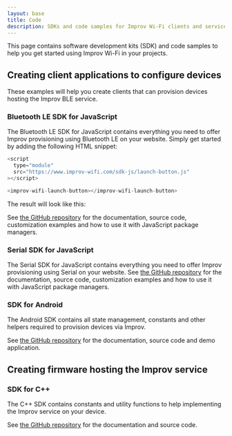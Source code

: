 ```yaml
---
layout: base
title: Code
description: SDKs and code samples for Improv Wi-Fi clients and services.
---
```


This page contains software development kits (SDK) and code samples to help you get started using Improv Wi-Fi in your projects.

## Creating client applications to configure devices

These examples will help you create clients that can provision devices hosting the Improv BLE service.

### Bluetooth LE SDK for JavaScript

The Bluetooth LE SDK for JavaScript contains everything you need to offer Improv provisioning using Bluetooth LE on your website. Simply get started by adding the following HTML snippet:

```js
<script
  type="module"
  src="https://www.improv-wifi.com/sdk-js/launch-button.js"
></script>

<improv-wifi-launch-button></improv-wifi-launch-button>
```

The result will look like this:

> <improv-wifi-launch-button></improv-wifi-launch-button>

See [the GitHub repository](https://github.com/improv-wifi/sdk-js) for the documentation, source code, customization examples and how to use it with JavaScript package managers.

### Serial SDK for JavaScript

The Serial SDK for JavaScript contains everything you need to offer Improv provisioning using Serial on your website. See [the GitHub repository](https://github.com/improv-wifi/sdk-serial-js) for the documentation, source code, customization examples and how to use it with JavaScript package managers.

### SDK for Android

The Android SDK contains all state management, constants and other helpers required to provision devices via Improv.

See [the GitHub repository](https://github.com/improv-wifi/sdk-android) for the documentation, source code and demo application.

## Creating firmware hosting the Improv service

### SDK for C++

The C++ SDK contains constants and utility functions to help implementing the Improv service on your device.

See [the GitHub repository](https://github.com/improv-wifi/sdk-cpp) for the documentation and source code.
